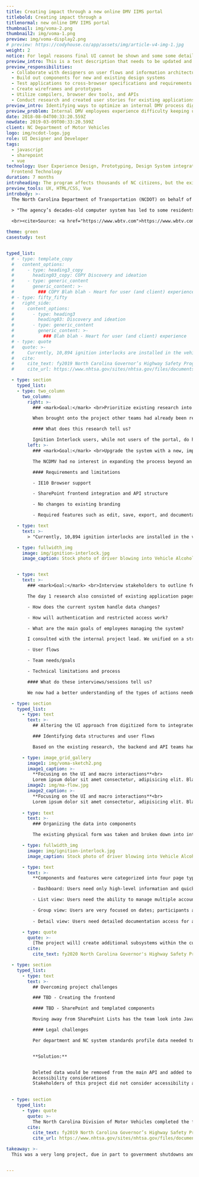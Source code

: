 ```yaml
---
title: Creating impact through a new online DMV IIMS portal
titlebold: Creating impact through a 
titlenormal: new online DMV IIMS portal
thumbnail: img/voma-2.png
thumbnail2: img/voma-1.png
preview: img/voma-display2.png
# preview: https://codyhouse.co/app/assets/img/article-v4-img-1.jpg
weight: 2
notice: For legal reasons final UI cannot be shown and some some details have been omitted.
preview_intro: This is a test description that needs to be updated and added to all case studies. Perhaps even added to the articles. 
preview_responsibilities:
  - Collaborate with designers on user flows and information architecture
  - Build out components for new and existing design systems
  - Test applications to cross-browser specifications and requirements
  - Create wireframes and prototypes
  - Utilize compilers, browser dev tools, and APIs
  - Conduct research and created user stories for existing applications
preview_intro: Identifying ways to optimize an internal DMV process digitally. The North Carolina Department of Transportation (NCDOT) Ignition Interlock Program team needed a new online system for managing the program. The new system would need to still support the legacy system’s data and its user’s needs.
preview_problem: Internal DMV employees experience difficulty keeping up with backlog and lack of needed features. 
date: 2018-08-04T00:33:20.559Z
newdate: 2019-03-09T00:33:20.599Z
client: NC Department of Motor Vehicles
logo: img/ncdot-logo.jpg
role: UI Designer and Developer
tags:
  - javascript
  - sharepoint
  - vue
technology: User Experience Design, Prototyping, Design System integration,
  Frontend Technology
duration: 7 months
introheading: The program affects thousands of NC citizens, but the existing system is broken. How do we fix it?
preview_tools: UX, HTML/CSS, Vue
introbody: >-
  The North Carolina Department of Transportation (NCDOT) on behalf of the North Carolina Driver and Motor Vehicles (NCDMV) assigned a team to improve the Ignition Interlock Management System (IIMS). This team required a new online system due to being overloaded with manual entry tasks and physical forms, often prone to user error.

  > "The agency’s decades-old computer system has led to some residents being able to continue driving even though their license should be suspended and other residents unable to renew."
  
  <br><cite>Source: <a href="https://www.wbtv.com">https://www.wbtv.com</a></cite>

theme: green
casestudy: test


typed_list:
  # - type: template_copy
  #   content_options:
  #     - type: heading3_copy
  #       heading03_copy: COPY Discovery and ideation      
  #     - type: generic_content
  #       generic_content: >-
  #         ### COPY Blah blah - Heart for user (and client) experience
  # - type: fifty_fifty
  #   right_side:
  #     content_options:
  #       - type: heading3
  #         heading03: Discovery and ideation      
  #       - type: generic_content
  #         generic_content: >-
  #           ### Blah blah - Heart for user (and client) experience
  # - type: quote
  #   quote: >-
  #     Currently, 10,894 ignition interlocks are installed in the vehicles of DWI offenders in North Carolina. […] Prior to implementation of the new web-based system, the NCDMV had been implementing the ignition interlock program through labor intensive, manual processes.
  #   cite: 
  #     cite_text: fy2019 North Carolina Governor’s Highway Safety Program annual report
  #     cite_url: https://www.nhtsa.gov/sites/nhtsa.gov/files/documents/fy2019_annual_report_-_north_carolina_governors_highway_safety_program.pdf

  - type: section
    typed_list:
    - type: two_column
      two_column:  
        right: >-
          ### <mark>Goal:</mark> <br>Prioritize existing research into user needs and flows

          When brought onto the project other teams had already been researching, interviewing users, and working on the legislation involved in getting the project started for years. Day 1 was analyzing the existing research, locating gaps that could be actioned upon with new research/interviews, creating a project outline, and identifying limitations. 

          #### What does this research tell us? 

          Ignition Interlock users, while not users of the portal, do have specific needs that affect how this application works. The main benefit (or need) of these individuals is to ensure that their data is up to date, synced properly with important events, and that PII documentation is handled securely.
        left: >-
          ### <mark>Goal:</mark> <br>Upgrade the system with a new, improved online portal

          The NCDMV had no interest in expanding the process beyond an internal application, but improving the existing one. The existing application was limited and for the process to work it required over half of the labor to be manual entry. That was the identified issue. Appropriate improvents and features were prioritized to benefit new and existing participants, as well as vendors of the IIMS monitoring devices. 

          #### Requirements and limitations

          - IE10 Browser support

          - SharePoint frontend integration and API structure

          - No changes to existing branding

          - Required features such as edit, save, export, and documentation access

    - type: text
      text: >-
        > "Currently, 10,894 ignition interlocks are installed in the vehicles of DWI offenders in North Carolina. [...] Prior to implementation of the new web-based system, the NCDMV had been implementing the ignition interlock program through labor intensive, manual processes."<cite>Source: <a href="https://www.nhtsa.gov/sites/nhtsa.gov/files/documents/fy2019_annual_report_-_north_carolina_governors_highway_safety_program.pdf">fy2019 North Carolina Governor's Highway Safety Program annual report</a></cite>

    - type: fullwidth_img
      image: img/ignition-interlock.jpg 
      image_caption: Stock photo of driver blowing into Vehicle Alcohol Ignition Interlock


    - type: text
      text: >-
        ### <mark>Goal:</mark> <br>Interview stakeholders to outline features and UI

        The day 1 research also consisted of existing application pages and database information. This gave a good idea of the types of information that would need to be stored, parent-child relationships, and possible UI groups. With the interlock participant in mind we now turned to the end-user, IIMS DMV employees in charge of managing the data. We sought to answer questions such as:

        - How does the current system handle data changes?

        - How will authentication and restricted access work?

        - What are the main goals of employees managing the system?

        I consulted with the internal project lead. We unified on a strategy before driving downtown to meet with the project owner. We defined:

        - User flows 

        - Team needs/goals 

        - Technical limitations and process

        #### What do these interviews/sessions tell us? 

        We now had a better understanding of the types of actions needed to manage a participant: create, edit, modify, delete, etc. Special attention was made to important dates/decisions and how that information would be alerted to employees and vendors monitoring accounts. If dates were missed or no action was taken, decisions were made on what kind of automated actions would occur. The employee’s main needs are accuracy, ease of access, and download options.

  - type: section
    typed_list:
      - type: text
        text: >-
          ## Altering the UI approach from digitized form to integrated process

          ### Identifying data structures and user flows

          Based on the existing research, the backend and API teams had already begun identifying data sets. Using the outlined user flows and UI pages I led the process to categorize the data into components and pages. Any issues in structure identified at this point was brought up during weekly standups.

      - type: image_grid_gallery
        image1: img/voma-sketch2.png 
        image1_caption: >-
          **Focusing on the UI and macro interactions**<br>
          Lorem ipsum dolor sit amet consectetur, adipisicing elit. Blanditiis in incidunt asperiores eum fugit.
        image2: img/ma-flow.jpg
        image2_caption: >-
          **Focusing on the UI and macro interactions**<br>
          Lorem ipsum dolor sit amet consectetur, adipisicing elit. Blanditiis in incidunt asperiores eum fugit       
          
      - type: text
        text: >-
          ### Organizing the data into components

          The existing physical form was taken and broken down into into a table for the individual data: first name, last name, address, etc. This information was then cross referenced when outlining components. Was all data being used? What was the severity or importance of information? 

      - type: fullwidth_img
        image: img/ignition-interlock.jpg 
        image_caption: Stock photo of driver blowing into Vehicle Alcohol Ignition Interlock

      - type: text
        text: >-
          **Components and features were categorized into four page types:**

          - Dashboard: Users need only high-level information and quick access to reporting options

          - List view: Users need the ability to manage multiple accounts simultaneously and are more focused on who and where

          - Group view: Users are very focused on dates; participants are grouped by action item deadline dates
          
          - Detail view: Users need detailed documentation access for a specific participant to aid in preparing resources or violation resolutions

      - type: quote
        quote: >-
          [The project will] create additional subsystems within the current IIMS system that will be integrated to allow for a completely automated process across business units within the DMV for managing all aspects of the Ignition Interlock Program.
        cite: 
          cite_text: fy2020 North Carolina Governor's Highway Safety Program annual report          

  - type: section
    typed_list:
      - type: text
        text: >-
          ## Overcoming project challenges

          ### TBD - Creating the frontend

          #### TBD - SharePoint and templated components 

          Moving away from SharePoint Lists has the team look into JavaScript templating languages with would allow more flexibility while still being browser compatible. The final portal is built with a combination of ASP.Net Core and VUEjs. Atomic design methodology was used to create reusable components. 

          #### Legal challenges

          Per department and NC system standards profile data needed to be retained for years. Users also needed to be able to remove accounts whether due to error or dismissal from the program.


          **Solution:**


          Deleted data would be removed from the main API and added to a separate API for deleted accounts. This delete API would auto remove data after a certain amount of time, according to state regulations. This process would allow users deleted in error to be reinstated.
          Accessibility considerations
          Stakeholders of this project did not consider accessibility a huge concern since the application was not public-facing. If you have some familiarity with UX and WCAG you’ll know that internal applications need to be compliant too. People will need to access it so make it a good experience. During frontend development attention was given to accessibility issues I could control such as headings, tables, and some interactive elements. I briefed the team that would be managing the code base going forward on best practices and easy-to implement improvements if both backend and frontend worked together to make it happen.
       

  - type: section
    typed_list:
      - type: quote
        quote: >-
          The North Carolina Division of Motor Vehicles completed the first year of a two year project to enhance the Ignition Interlock Management System. [The] project was successful in the initial setup and implementation phase and is on track to complete the project in year two.
        cite: 
          cite_text: fy2019 North Carolina Governor’s Highway Safety Program annual report
          cite_url: https://www.nhtsa.gov/sites/nhtsa.gov/files/documents/fy2019_annual_report_-_north_carolina_governors_highway_safety_program.pdf

takeaway: >-
  This was a very long project, due in part to government shutdowns and COVID furloughs. However this project was a fantastic experience in working directly with multiple teams and organizing several interviews and walkthroughs.  The project was able to enter beta early into 2021 fiscal funding year which allowed plenty of QA time and addressing secondary features such as loading times. The end result was highly praised by the internal team which now uses this application daily. 🎉


---
```


